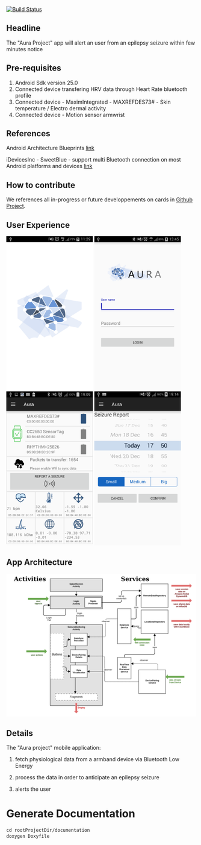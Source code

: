 
[![Build Status](https://travis-ci.org/Aura-healthcare/Aura_mobile_app.svg?branch=master)](https://travis-ci.org/Aura-healthcare/Aura_mobile_app)

## Headline
The "Aura Project" app will alert an user from an epilepsy seizure within few minutes notice

## Pre-requisites
1. Android Sdk version 25.0
2. Connected device transfering HRV data through Heart Rate bluetooth profile
3. Connected device - MaximIntegrated - MAXREFDES73# - Skin temperature / Electro dermal activity
4. Connected device - Motion sensor armwrist

## References

Android Architecture Blueprints
[link](https://github.com/googlesamples/android-architecture)

iDevicesInc - SweetBlue - support multi Bluetooth connection on most Android platforms and devices
[link](https://github.com/iDevicesInc/SweetBlue)

## How to contribute

We references all in-progress or future developpements on cards in [Github Project](https://github.com/clecoued/Aura_mobile_app/projects/1).


## User Experience

<img src="documentation/splash-screen.png" width="230">  <img src="documentation/login-screen.png" width="230">  <img src="documentation/monitoring-screen.png" width="230"> <img src="documentation/seizure-report-screen.png" width="230">


## App Architecture

![Scheme](documentation/auramobileapparchitecture-2.png)

## Details
The "Aura project" mobile application:

1. fetch physiological data from a armband device via Bluetooth Low Energy

2. process the data in order to anticipate an epilepsy seizure

3. alerts the user

# Generate Documentation #
```
cd rootProjectDir/documentation
doxygen Doxyfile
```
